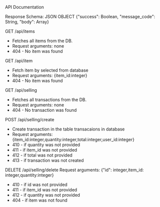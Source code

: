 API Documentation

Response Schema: JSON OBJECT {"success": Boolean, "message_code": String, "body": Array}

GET /api/items
- Fetches all items from the DB.
- Request arguments: none
- 404 - No item was found

GET /api/item
- Fetch item by selected from database
- Request arguments: {item_id:integer}
- 404 - No item was found

GET /api/selling
- Fetches all transactions from the DB.
- Request arguments: none
- 404 - No transaction was found

POST /api/selling/create
- Create transaction in the table transacaions in database
- Request arguments: {item_id:integer,quantity:integer,total:integer,user_id:integer}
- 410 - if quantity was not provided
- 411 - if item_id was not provided
- 412 - if total was not provided
- 413 - if transaction was not created


DELETE /api/selling/delete
Request arguments: {"id": integer,item_id: integer,quantity:integer}
- 410 - if id was not provided
- 411 - if item_id was not provided
- 412 - if quantity was not provided
- 404 - if item was not found